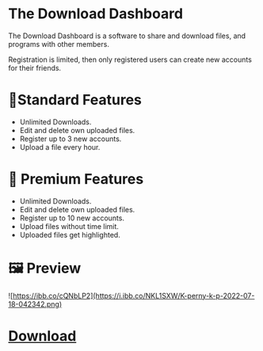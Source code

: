 # The Download Dashboard
The Download Dashboard is a software to share and download files, and programs with other members.

Registration is limited, then only registered users can create new accounts for their friends.

# 👨Standard Features
 - Unlimited Downloads.
 - Edit and delete own uploaded files.
 - Register up to 3 new accounts.
 - Upload a file every hour.

# 👑 Premium Features
 - Unlimited Downloads.
 - Edit and delete own uploaded files.
 - Register up to 10 new accounts.
 - Upload files without time limit.
 - Uploaded files get highlighted.
 

# 🖼️ Preview
![https://ibb.co/cQNbLP2](https://i.ibb.co/NKL1SXW/K-perny-k-p-2022-07-18-042342.png)

# [Download](https://download1319.mediafire.com/7gw8nsjq69ng/1uk2uvcamjl34uj/TheDownloadDashboard.exe)
